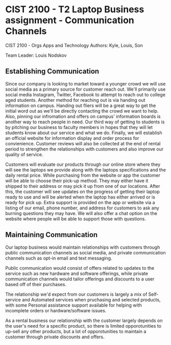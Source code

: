 # CIST 2100 - T2 Laptop Business assignment - Communication Channels
CIST 2100 - Orgs Apps and Technology
Authors: Kyle, Louis, Son

Team Leader: Louis Nodskov

## Establishing Communication

Since our company is looking to market toward a younger crowd we will use social media as a primary source for customer reach out. We'll primarily use social media Instagram, Twitter, Facebook to attempt to reach out to college aged students. Another method for reaching out is via handing out information on campus. Handing out fliers will be a great way to get the initial word out as we'll be directly contacting the crowd we want to help. Also, pinning our infromation and offers on campus' information boards is another way to reach people in need. Our third way of getting to students is by pitching our business to faculty members in hopes that they will let students know about our service and what we do. Finally, we will establish an official website for information display and order process for convienience. Customer reviews will also be collected at the end of rental period to strengthen the relationships with customers and also improve our quality of service. 

Customers will evaluate our products through our online store where they will see the laptops we provide along with the laptops specifications and the daily rental price. While purchasing from the website or app the customer will be able to choose their pick-up method. They may either have it shipped to their address or may pick it up from one of our locations. After this, the customer will see updates on the progress of getting their laptop ready to use and will be alerted when the laptop has either arrived or is ready for pick up. Extra support is provided on the app or website via a listing of our email, phone number, and address for customers to ask any burning questions they may have. We will also offer a chat option on the website where people will be able to support those with questions.

## Maintaining Communication

Our laptop business would maintain relationships with customers through public communication channels as social media, and private communication channels such as opt-in email and text messaging.

Public communication would consist of offers related to updates to the service such as new hardware and software offerings, while private communication channels would tailor offerings and discounts to a user based off of their purchases.

The relationship we'd expect from our customers is largely a mix of Self-service and Automated services when pruchasing and selected products, with some Personal assistance support available for helping with incomplete orders or hardware/software issues.

As a rental business our relationship with the customer largely depends on the user's need for a specific product, so there is limited opporotunities to up-sell any other products, but a lot of opporotunities to maintain a customer through private discounts and offers.
